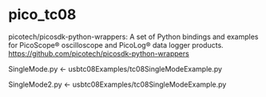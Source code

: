 # pico_tc08

picotech/picosdk-python-wrappers: A set of Python bindings and examples for PicoScope® oscilloscope and PicoLog® data logger products.
https://github.com/picotech/picosdk-python-wrappers

SingleMode.py <- usbtc08Examples/tc08SingleModeExample.py

SingleMode2.py <- usbtc08Examples/tc08SingleModeExample.py
